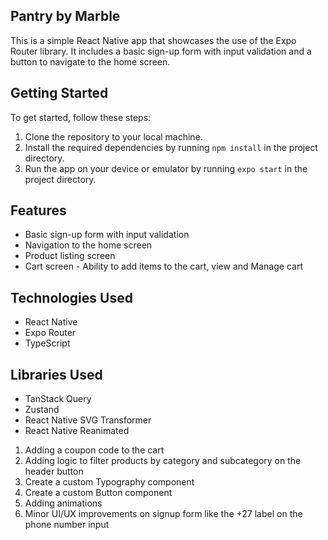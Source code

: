 ## Pantry by Marble

This is a simple React Native app that showcases the use of the Expo Router library. It includes a basic sign-up form with input validation and a button to navigate to the home screen.

## Getting Started

To get started, follow these steps:

1. Clone the repository to your local machine.
2. Install the required dependencies by running `npm install` in the project directory.
3. Run the app on your device or emulator by running `expo start` in the project directory.

## Features

- Basic sign-up form with input validation
- Navigation to the home screen
- Product listing screen
- Cart screen - Ability to add items to the cart, view and Manage cart

## Technologies Used

- React Native
- Expo Router
- TypeScript

## Libraries Used

- TanStack Query
- Zustand
- React Native SVG Transformer
- React Native Reanimated

<!-- Items not implemented yet  -->
1. Adding a coupon code to the cart
2. Adding logic to filter products by category and subcategory on the header button
3. Create a custom Typography component
4. Create a custom Button component
5. Adding animations 
6. Minor UI/UX improvements on signup form like the +27 label on the phone number input